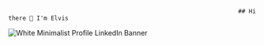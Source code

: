                                                                      ## Hi there 👋 I'm Elvis

                                                                     
![White Minimalist Profile LinkedIn Banner](https://github.com/user-attachments/assets/7cd35345-ee25-44eb-b4df-a456902b3a17)

<!--
**elvisxd/elvisxd** is a ✨ _special_ ✨ repository because its `README.md` (this file) appears on your GitHub profile.

Here are some ideas to get you started:

- 🔭 I’m currently working on ...
- 🌱 I’m currently learning ...
- 👯 I’m looking to collaborate on ...
- 🤔 I’m looking for help with ...
- 💬 Ask me about ...
- 📫 How to reach me: ...
- 😄 Pronouns: ...
- ⚡ Fun fact: ...
-->
